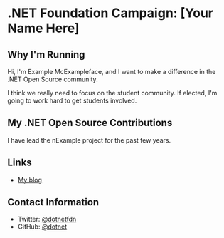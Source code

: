 ﻿---
image: /img/dot_bot.png
permalink: about/election/example
---

# .NET Foundation Campaign: [Your Name Here]

## Why I'm Running
Hi, I'm Example McExampleface, and I want to make a difference in the .NET Open Source community.

I think we really need to focus on the student community. If elected, I'm going to work hard to
get students involved.

## My .NET Open Source Contributions
I have lead the nExample project for the past few years.

## Links
* [My blog](https://dotnetfoundation.org/blog)

## Contact Information
* Twitter: [&#64;dotnetfdn](https://twitter.com/dotnetfdn)
* GitHub: [&#64;dotnet](https://github.com/dotnet)
